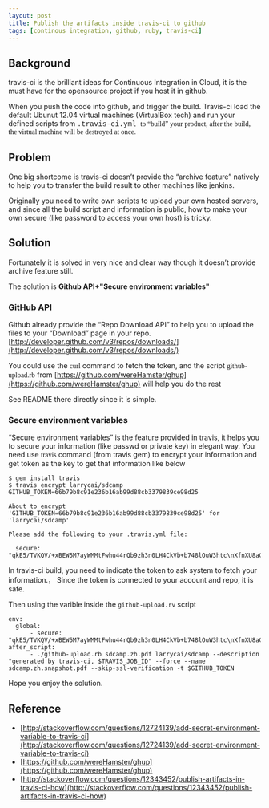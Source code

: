 ```yaml
---
layout: post
title: Publish the artifacts inside travis-ci to github
tags: [continous integration, github, ruby, travis-ci]
---
```


## Background

travis-ci is the brilliant ideas for Continuous Integration in Cloud, it is the must have for the opensource project if you host it in github.

When you push the code into github, and trigger the build. Travis-ci load the default Ubunut 12.04 virtual machines (VirtualBox tech) and run your defined scripts from <font face="Courier New">.travis-ci.yml <font face="Georgia">to “build” your product, after the build, the virtual machine will be destroyed at once. </font></font>

## Problem

One big shortcome is travis-ci doesn’t provide the “archive feature” natively to help you to transfer the build result to other machines like jenkins.

Originally you need to write own scripts to upload your own hosted servers, and since all the build script and information is public, how to make your own secure (like password to access your own host) is tricky.

## Solution

Fortunately it is solved in very nice and clear way though it doesn’t provide archive feature still.

The solution is **Github API+<strong>&quot;Secure environment variables&quot;**</strong>

### GitHub API

Github already provide the “Repo Download API” to help you to upload the files to your “Download” page in your repo. [http://developer.github.com/v3/repos/downloads/](http://developer.github.com/v3/repos/downloads/)

You could use the <font face="Consolas">curl</font> command to fetch the token, and the script <font face="Consolas">github-upload.rb</font> from [https://github.com/wereHamster/ghup](https://github.com/wereHamster/ghup) will help you do the rest

See README there directly since it is simple.

### Secure environment variables

“Secure environment variables” is the feature provided in travis, it helps you to secure your information (like passwd or private key) in elegant way. You need use <font face="Consolas">travis</font> command (from travis gem) to encrypt your information and get token as the key to get that information like below

	$ gem install travis
	$ travis encrypt larrycai/sdcamp GITHUB_TOKEN=66b79b8c91e236b16ab99d88cb3379839ce98d25

	About to encrypt 'GITHUB_TOKEN=66b79b8c91e236b16ab99d88cb3379839ce98d25' for 'larrycai/sdcamp'

	Please add the following to your .travis.yml file:

	  secure: "qkE5/TVKQV/+xBEW5M7ayWMMtFwhu44rQb9zh3n0LH4CkVb+b748lOuW3htc\nXfnXU8aGzOsQBeCJZQstfzsHFPkll+xfhk38cFqNQp7tpMo/AOZIkqd2AIUL\n0bgaFD+1kFAxKTu02m11xzkDNw6FuHMVvoMEQu/fo115i2YmWHo="

In travis-ci build, you need to indicate the token to ask system to fetch your information.， Since the token is connected to your account and repo, it is safe.

Then using the varible inside the `github-upload.rv` script

	env:
	  global:
	      - secure: "qkE5/TVKQV/+xBEW5M7ayWMMtFwhu44rQb9zh3n0LH4CkVb+b748lOuW3htc\nXfnXU8aGzOsQBeCJZQstfzsHFPkll+xfhk38cFqNQp7tpMo/AOZIkqd2AIUL\n0bgaFD+1kFAxKTu02m11xzkDNw6FuHMVvoMEQu/fo115i2YmWHo="
	after_script:
	      - ./github-upload.rb sdcamp.zh.pdf larrycai/sdcamp --description "generated by travis-ci, $TRAVIS_JOB_ID" --force --name sdcamp.zh.snapshot.pdf --skip-ssl-verification -t $GITHUB_TOKEN

Hope you enjoy the solution.

## Reference

*   [http://stackoverflow.com/questions/12724139/add-secret-environment-variable-to-travis-ci](http://stackoverflow.com/questions/12724139/add-secret-environment-variable-to-travis-ci)
*   [https://github.com/wereHamster/ghup](https://github.com/wereHamster/ghup)
*   [http://stackoverflow.com/questions/12343452/publish-artifacts-in-travis-ci-how](http://stackoverflow.com/questions/12343452/publish-artifacts-in-travis-ci-how)